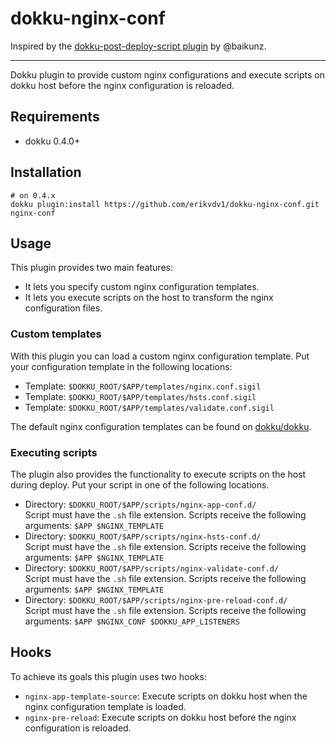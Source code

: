 # dokku-nginx-conf

Inspired by the [dokku-post-deploy-script plugin](https://github.com/baikunz/dokku-post-deploy-script) by @baikunz.

---

Dokku plugin to provide custom nginx configurations and execute scripts on dokku host before the nginx configuration is reloaded.

## Requirements

- dokku 0.4.0+

## Installation

```shell
# on 0.4.x
dokku plugin:install https://github.com/erikvdv1/dokku-nginx-conf.git nginx-conf
```

## Usage
This plugin provides two main features:

* It lets you specify custom nginx configuration templates.
* It lets you execute scripts on the host to transform the nginx configuration files.

### Custom templates

With this plugin you can load a custom nginx configuration template.
Put your configuration template in the following locations:

* Template: `$DOKKU_ROOT/$APP/templates/nginx.conf.sigil`
* Template: `$DOKKU_ROOT/$APP/templates/hsts.conf.sigil`
* Template: `$DOKKU_ROOT/$APP/templates/validate.conf.sigil`

The default nginx configuration templates can be found on [dokku/dokku](https://github.com/dokku/dokku/tree/master/plugins/nginx-vhosts/templates).

### Executing scripts

The plugin also provides the functionality to execute scripts on the host during deploy.
Put your script in one of the following locations.

* Directory: `$DOKKU_ROOT/$APP/scripts/nginx-app-conf.d/`  
  Script must have the `.sh` file extension.
  Scripts receive the following arguments: `$APP $NGINX_TEMPLATE`
* Directory: `$DOKKU_ROOT/$APP/scripts/nginx-hsts-conf.d/`  
  Script must have the `.sh` file extension.
  Scripts receive the following arguments: `$APP $NGINX_TEMPLATE`
* Directory: `$DOKKU_ROOT/$APP/scripts/nginx-validate-conf.d/`  
  Script must have the `.sh` file extension.
  Scripts receive the following arguments: `$APP $NGINX_TEMPLATE`
* Directory: `$DOKKU_ROOT/$APP/scripts/nginx-pre-reload-conf.d/`  
  Script must have the `.sh` file extension.
  Scripts receive the following arguments: `$APP $NGINX_CONF $DOKKU_APP_LISTENERS`

## Hooks

To achieve its goals this plugin uses two hooks:

* `nginx-app-template-source`: Execute scripts on dokku host when the nginx configuration template is loaded.
* `nginx-pre-reload`: Execute scripts on dokku host before the nginx configuration is reloaded.
